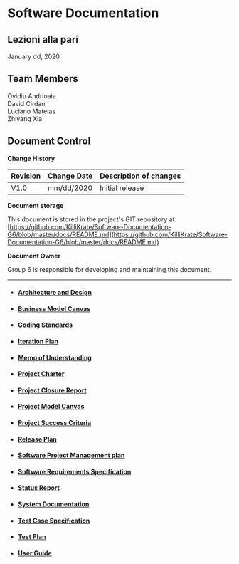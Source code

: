 # Software Documentation

## Lezioni alla pari
January dd, 2020

## Team Members
Ovidiu Andrioaia  
David Cirdan  
Luciano Mateias  
Zhiyang Xia


## Document Control
**Change History**

| Revision | Change Date | Description of changes |
| -------- | ----------- | ---------------------- |
| V1.0     | mm/dd/2020  | Initial release        |

**Document storage**

This document is stored in the project's GIT repository at:
[https://github.com/KilliKrate/Software-Documentation-G6/blob/master/docs/README.md](https://github.com/KilliKrate/Software-Documentation-G6/blob/master/docs/README.md)
 
**Document Owner**

Group 6 is responsible for developing and maintaining this document.

-----------------------------------------------------

- #### [Architecture and Design](Architecture%20and%20Design/)
- #### [Business Model Canvas](Business%20Model%20Canvas/)
- #### [Coding Standards](Coding%20Standards/)
- #### [Iteration Plan](Iteration%20Plan/)
- #### [Memo of Understanding](Memo%20of%20Understanding/)
- #### [Project Charter](Project%20Charter/)
- #### [Project Closure Report](Project%20Closure%20Report/)
- #### [Project Model Canvas](Project%20Model%20Canvas/)
- #### [Project Success Criteria](Project%20Success%20Criteria/)
- #### [Release Plan](Release%20Plan/)
- #### [Software Project Management plan](Software%20Project%20Management%20Plan/)
- #### [Software Requirements Specification](Software%20Requirements%20Specification/)
- #### [Status Report](Status%20Report/)
- #### [System Documentation](System%20Documentation/ )
- #### [Test Case Specification](Test%20Case%20Specification/)
- #### [Test Plan](Test%20Plan/)
- #### [User Guide](User%20Guide/)
